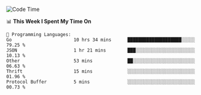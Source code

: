 <!--START_SECTION:waka-->
![Code Time](http://img.shields.io/badge/Code%20Time-542%20hrs%2027%20mins-blue)

📊 **This Week I Spent My Time On** 

```text
💬 Programming Languages: 
Go                       10 hrs 34 mins      ████████████████████░░░░░   79.25 % 
JSON                     1 hr 21 mins        ███░░░░░░░░░░░░░░░░░░░░░░   10.13 % 
Other                    53 mins             ██░░░░░░░░░░░░░░░░░░░░░░░   06.63 % 
Thrift                   15 mins             ░░░░░░░░░░░░░░░░░░░░░░░░░   01.96 % 
Protocol Buffer          5 mins              ░░░░░░░░░░░░░░░░░░░░░░░░░   00.73 % 
```


<!--END_SECTION:waka-->